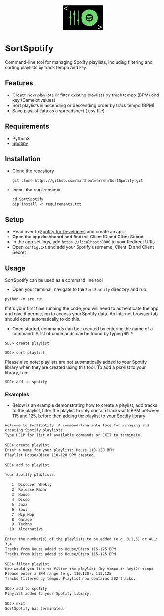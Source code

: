 <p align="center">
<img src="logo.png" style="height: 80px; width: 130px;"/</p>

# SortSpotify
Command-line tool for managing Spotify playlists, including filtering and sorting playlists by track tempo and key.

## Features

- Create new playlists or filter existing playlists by track tempo (BPM) and key (Camelot values)
- Sort playlists in ascending or descending order by track tempo (BPM)
- Save playlist data as a spreadsheet (.csv file)

## Requirements

- Python3
- [Spotipy](https://spotipy.readthedocs.io/en/2.18.0/)

## Installation

- Clone the repository
  ```
  git clone https://github.com/matthewtwarren/SortSpotify.git
  ```
- Install the requirements
  ```
  cd SortSpotify
  pip install -r requirements.txt
  ```
## Setup

- Head over to [Spotify for Developers](https://developer.spotify.com/dashboard/applications) and create an app
- Open the app dashboard and find the Client ID and Client Secret
- In the app settings, add `https://localhost:8080` to your Redirect URIs
- Open `config.txt` and add your Spotify username, Client ID and Client Secret

## Usage

SortSpotify can be used as a command line tool

- Open your terminal, navigate to the `SortSpotify` directory and run:

```
python -m src.run
```

If it's your first time running the code, you will need to authenticate the app and give it permission to access your Spotify data. An internet browser tab should open automatically to do this.
- Once started, commands can be executed by entering the name of a command. A list of commands can be found by typing `HELP`

```
SDJ> create playlist
```
```
SDJ> sort playlist
```

Please also note: playlists are not automatically added to your Spotify library when they are created using this tool. To add a playlist to your library, run:
```
SDJ> add to spotify
```

### Examples

- Below is an example demonstrating how to create a playlist, add tracks to the playlist, filter the playlist to only contain tracks with BPM between 115 and 125, before then adding the playlist to your Spotify library
```
Welcome to SortSpotify: A command-line interface for managing and creating Spotify playlists.
Type HELP for list of available commands or EXIT to terminate.

SDJ> create playlist
Enter a name for your playlist: House 110-120 BPM
Playlist House/Disco 110-120 BPM created.

SDJ> add to playlist

Your Spotify playlists:

   1  Discover Weekly
   2  Release Radar
   3  House
   4  Disco
   5  Jazz
   6  Soul
   7  Hip Hop
   8  Garage
   9  Techno
  10  Alternative

Enter the number(s) of the playlists to be added (e.g. 0,1,3) or ALL: 3,4
Tracks from House added to House/Disco 115-125 BPM
Tracks from Disco added to House/Disco 115-125 BPM

SDJ> filter playlist
How would you like to filter the playlist (by tempo or key)?: tempo
Please enter a BPM range (e.g. 110:120): 115:125
Tracks filtered by tempo. Playlist now contains 202 tracks.

SDJ> add to spotify
Playlist added to your Spotify library.

SDJ> exit
SortSpotify has terminated.
```
